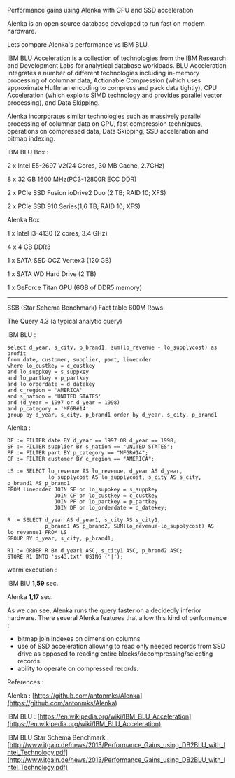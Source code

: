 Performance gains using Alenka with GPU and SSD acceleration

Alenka is an open source database developed to run fast on modern hardware.

Lets compare Alenka's performance vs IBM BLU.

IBM BLU Acceleration is a collection of technologies from the IBM Research and Development Labs for
analytical database workloads. BLU Acceleration integrates a number of different technologies including
in-memory processing of columnar data, Actionable Compression (which uses approximate Huffman encoding to
compress and pack data tightly), CPU Acceleration (which exploits SIMD technology and provides parallel vector processing), and Data Skipping.

Alenka incorporates similar technologies such as massively parallel processing of columnar data on GPU, fast compression techniques,
operations on compressed data, Data Skipping, SSD acceleration and bitmap indexing.

IBM BLU Box :

2 x Intel E5-2697 V2(24 Cores, 30 MB Cache, 2.7GHz)

8 x 32 GB 1600 MHz(PC3-12800R ECC DDR)

2 x PCIe SSD Fusion ioDrive2 Duo (2 TB; RAID 10; XFS)

2 x PCIe SSD 910 Series(1,6 TB; RAID 10; XFS)



Alenka Box

1 x Intel i3-4130 (2 cores, 3.4 GHz)

4 x 4 GB DDR3 

1 x SATA SSD OCZ Vertex3 (120 GB)

1 x SATA WD Hard Drive (2 TB)

1 x GeForce Titan GPU (6GB of DDR5 memory)

----------


SSB (Star Schema Benchmark)
Fact table 600M Rows

The Query 4.3 (a typical analytic query)

  IBM BLU :

    select d_year, s_city, p_brand1, sum(lo_revenue - lo_supplycost) as profit
    from date, customer, supplier, part, lineorder
    where lo_custkey = c_custkey
    and lo_suppkey = s_suppkey
    and lo_partkey = p_partkey
    and lo_orderdate = d_datekey
    and c_region = 'AMERICA'
    and s_nation = 'UNITED STATES'
    and (d_year = 1997 or d_year = 1998)
    and p_category = 'MFGR#14'
    group by d_year, s_city, p_brand1 order by d_year, s_city, p_brand1

Alenka : 

    DF := FILTER date BY d_year == 1997 OR d_year == 1998;
    SF := FILTER supplier BY s_nation == "UNITED STATES";
    PF := FILTER part BY p_category == "MFGR#14";
    CF := FILTER customer BY c_region == "AMERICA";
    
    LS := SELECT lo_revenue AS lo_revenue, d_year AS d_year, 
		         lo_supplycost AS lo_supplycost, s_city AS s_city, p_brand1 AS p_brand1
    FROM lineorder JOIN SF on lo_suppkey = s_suppkey
                   JOIN CF on lo_custkey = c_custkey
                   JOIN PF on lo_partkey = p_partkey
                   JOIN DF on lo_orderdate = d_datekey;
    					 
    R := SELECT d_year AS d_year1, s_city AS s_city1,
                p_brand1 AS p_brand2, SUM(lo_revenue-lo_supplycost) AS lo_revenue1 FROM LS
    GROUP BY d_year, s_city, p_brand1;	 
     
    R1 := ORDER R BY d_year1 ASC, s_city1 ASC, p_brand2 ASC;		 	 
    STORE R1 INTO 'ss43.txt' USING ('|');

warm execution :

IBM BlU **1,59** sec.

Alenka **1,17** sec.

As we can see, Alenka runs the query faster on a decidedly inferior hardware. There several Alenka features
that allow this kind of performance : 

- bitmap join indexes on dimension columns
- use of SSD acceleration allowing to read only needed records from SSD drive as opposed to reading entire blocks/decompressing/selecting records
- ability to operate on compressed records.

References :

Alenka : [https://github.com/antonmks/Alenka](https://github.com/antonmks/Alenka)

IBM BLU : [https://en.wikipedia.org/wiki/IBM_BLU_Acceleration](https://en.wikipedia.org/wiki/IBM_BLU_Acceleration)

IBM BLU Star Schema Benchmark : [http://www.itgain.de/news/2013/Performance_Gains_using_DB2BLU_with_Intel_Technology.pdf](http://www.itgain.de/news/2013/Performance_Gains_using_DB2BLU_with_Intel_Technology.pdf)






